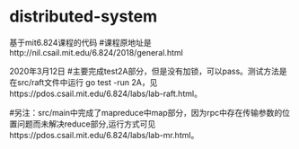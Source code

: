 # distributed-system
基于mit6.824课程的代码
#课程原地址是http://nil.csail.mit.edu/6.824/2018/general.html

2020年3月12日
#主要完成test2A部分，但是没有加锁，可以pass。测试方法是在src/raft文件中运行 go test -run 2A，见https://pdos.csail.mit.edu/6.824/labs/lab-raft.html。

#另注：src/main中完成了mapreduce中map部分，因为rpc中存在传输参数的位置问题而未解决reduce部分,运行方式可见https://pdos.csail.mit.edu/6.824/labs/lab-mr.html。
